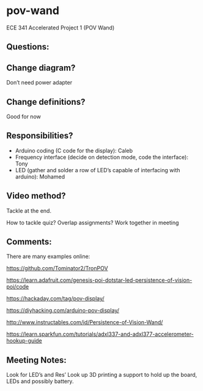 # pov-wand
ECE 341 Accelerated Project 1 (POV Wand)

## Questions:

## Change diagram?
Don’t need power adapter


## Change definitions?
Good for now


## Responsibilities?
* Arduino coding (C code for the display): Caleb
* Frequency interface (decide on detection mode, code the interface): Tony
* LED (gather and solder a row of LED’s capable of interfacing with arduino): Mohamed

## Video method?
Tackle at the end.

How to tackle quiz? Overlap assignments? 
Work together in meeting


## Comments:
There are many examples online:

https://github.com/Tominator2/TronPOV

https://learn.adafruit.com/genesis-poi-dotstar-led-persistence-of-vision-poi/code

https://hackaday.com/tag/pov-display/

https://diyhacking.com/arduino-pov-display/

http://www.instructables.com/id/Persistence-of-Vision-Wand/

https://learn.sparkfun.com/tutorials/adxl337-and-adxl377-accelerometer-hookup-guide


## Meeting Notes:
Look for LED’s and Res’
Look up 3D printing a support to hold up the board, LEDs and possibly battery.


